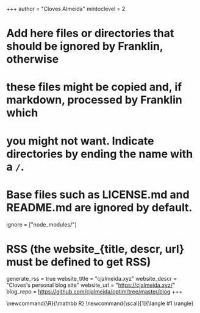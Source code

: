 <!--
Add here global page variables to use throughout your website.
-->
+++
author = "Cloves Almeida"
mintoclevel = 2

# Add here files or directories that should be ignored by Franklin, otherwise
# these files might be copied and, if markdown, processed by Franklin which
# you might not want. Indicate directories by ending the name with a `/`.
# Base files such as LICENSE.md and README.md are ignored by default.
ignore = ["node_modules/"]

# RSS (the website_{title, descr, url} must be defined to get RSS)
generate_rss = true
website_title = "cjalmeida.xyz"
website_descr = "Cloves's personal blog site"
website_url   = "https://cjalmeida.xyz/"
blog_repo = https://github.com/cjalmeida/optim/tree/master/blog
+++

<!--
Add here global latex commands to use throughout your pages.
-->
\newcommand{\R}{\mathbb R}
\newcommand{\scal}[1]{\langle #1 \rangle}
